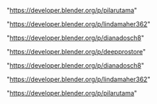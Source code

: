 "https://developer.blender.org/p/pilarutama"

"https://developer.blender.org/p/lindamaher362"

"https://developer.blender.org/p/dianadosch8"

 
"https://developer.blender.org/p/deepprostore"


"https://developer.blender.org/p/dianadosch8"


"https://developer.blender.org/p/lindamaher362"


"https://developer.blender.org/p/pilarutama"


 
